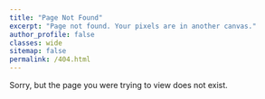 ```yaml
---
title: "Page Not Found"
excerpt: "Page not found. Your pixels are in another canvas."
author_profile: false
classes: wide
sitemap: false
permalink: /404.html
---
```


Sorry, but the page you were trying to view does not exist.